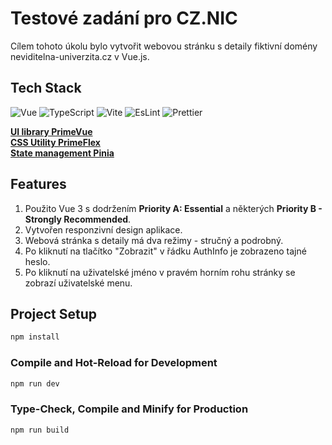 # Testové zadání pro CZ.NIC 

Cílem tohoto úkolu bylo vytvořit webovou stránku s detaily fiktivní domény neviditelna-univerzita.cz v Vue.js.

## Tech Stack 

![Vue](https://img.shields.io/badge/Vue%20js-35495E?style=for-the-badge&logo=vuedotjs&logoColor=4FC08D)
![TypeScript](https://img.shields.io/badge/TypeScript-007ACC?style=for-the-badge&logo=typescript&logoColor=white)
![Vite](https://img.shields.io/badge/vite-%23646CFF.svg?style=for-the-badge&logo=vite&logoColor=white)
![EsLint](https://img.shields.io/badge/eslint-3A33D1?style=for-the-badge&logo=eslint&logoColor=white)
![Prettier](https://img.shields.io/badge/prettier-1A2C34?style=for-the-badge&logo=prettier&logoColor=F7BA3E)

**[UI library PrimeVue](https://primevue.org/)**  
**[CSS Utility PrimeFlex](https://primeflex.org/)**  
**[State management Pinia](https://pinia.vuejs.org/)**  

## Features

1) Použito Vue 3 s dodržením **Priority A: Essential** a některých **Priority B - Strongly Recommended**.
1) Vytvořen responzivní design aplikace.
1) Webová stránka s detaily má dva režimy - stručný a podrobný. 
1) Po kliknutí na tlačítko "Zobrazit" v řádku AuthInfo je zobrazeno tajné heslo. 
1) Po kliknutí na uživatelské jméno v pravém horním rohu stránky se zobrazí uživatelské menu.


## Project Setup

```sh
npm install
```

### Compile and Hot-Reload for Development

```sh
npm run dev
```

### Type-Check, Compile and Minify for Production

```sh
npm run build
```
